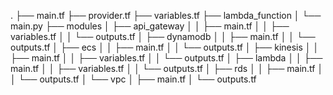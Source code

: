 .
├── main.tf
├── provider.tf
├── variables.tf
├── lambda_function
│   └── main.py
├── modules
│   ├── api_gateway
│   │   ├── main.tf
│   │   ├── variables.tf
│   │   └── outputs.tf
│   ├── dynamodb
│   │   ├── main.tf
│   │   └── outputs.tf
│   ├── ecs
│   │   ├── main.tf
│   │   └── outputs.tf
│   ├── kinesis
│   │   ├── main.tf
│   │   ├── variables.tf
│   │   └── outputs.tf
│   ├── lambda
│   │   ├── main.tf
│   │   ├── variables.tf
│   │   └── outputs.tf
│   ├── rds
│   │   ├── main.tf
│   │   └── outputs.tf
│   └── vpc
│       ├── main.tf
│       └── outputs.tf
